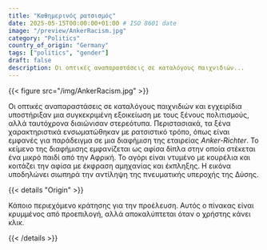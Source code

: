 ```yaml
---
title: "Καθημερινός ρατσισμός"
date: 2025-05-15T00:00:00+01:00 # ISO 8601 date
image: "/preview/AnkerRacism.jpg"
category: "Politics"
country_of_origin: "Germany"
tags: ["politics", "gender"]
draft: false
description: Οι οπτικές αναπαραστάσεις σε καταλόγους παιχνιδιών...
---
```




{{< figure src="/img/AnkerRacism.jpg" >}}

Οι οπτικές αναπαραστάσεις σε καταλόγους παιχνιδιών και εγχειρίδια υποστήριξαν μια συγκεκριμένη εξοικείωση με τους ξένους πολιτισμούς, αλλά ταυτόχρονα διαιώνισαν στερεότυπα. Περιστασιακά, τα ξένα χαρακτηριστικά ενσωματώθηκαν με ρατσιστικό τρόπο, όπως είναι εμφανές για παράδειγμα σε μια διαφήμιση της εταιρείας *Anker-Richter*. Το κείμενο της διαφήμισης εμφανίζεται ως αφίσα δίπλα στην οποία στέκεται ένα μικρό παιδί από την Αφρική. Το αγόρι είναι ντυμένο με κουρέλια και κοιτάζει την αφίσα με έκφραση αμηχανίας και έκπληξης. Η εικόνα υποδηλώνει σιωπηρά την αντίληψη της πνευματικής υπεροχής της Δύσης.

{{< details "Origin" >}}

Κάποιο περιεχόμενο κράτησης για την προέλευση. Αυτός ο πίνακας είναι κρυμμένος από προεπιλογή, αλλά αποκαλύπτεται όταν ο χρήστης κάνει κλικ.

{{< /details >}}

